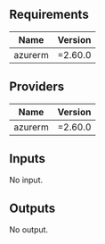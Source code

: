 <!-- BEGINNING OF PRE-COMMIT-TERRAFORM DOCS HOOK -->
## Requirements

| Name | Version |
|------|---------|
| azurerm | =2.60.0 |

## Providers

| Name | Version |
|------|---------|
| azurerm | =2.60.0 |

## Inputs

No input.

## Outputs

No output.

<!-- END OF PRE-COMMIT-TERRAFORM DOCS HOOK -->

